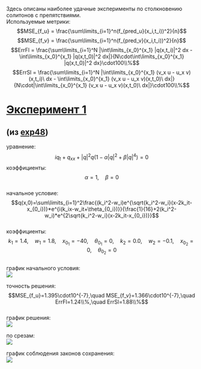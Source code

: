 Здесь описаны наиболее удачные эксперименты по столкновению солитонов с препятствиями.  
Используемые метрики:  
$$MSE_{f_u} = \frac{\sum\limits_{i=1}^n(f_{pred_u}(x_i,t_i))^2}{n}$$
$$MSE_{f_v} = \frac{\sum\limits_{i=1}^n(f_{pred_v}(x_i,t_i))^2}{n}$$
$$ErrFl = \frac{\sum\limits_{i=1}^N |\int\limits_{x_0}^{x_1} |q(x,t_i)|^2 dx - \int\limits_{x_0}^{x_1} |q(x,t_0)|^2 dx|}{N\cdot\int\limits_{x_0}^{x_1} |q(x,t_0)|^2 dx}\cdot100\\%$$
$$ErrSl = \frac{\sum\limits_{i=1}^N |\int\limits_{x_0}^{x_1} (v_x u - u_x v)(x,t_i)\ dx - \int\limits_{x_0}^{x_1} (v_x u - u_x v)(x,t_0)\ dx|}{N\cdot|\int\limits_{x_0}^{x_1} (v_x u - u_x v)(x,t_0)\ dx|}\cdot100\\%$$
# [Эксперимент 1](https://colab.research.google.com/drive/1MqNPmd4CWrGLLqPaZLk9sNnN1TU7IXwc#scrollTo=c3d-Gv_t-qEl)  
## (из [exp48](https://github.com/mikhakuv/PINNs/blob/main/experiments/exp48.md))  
уравнение: $$iq_t + q_{xx} + |q|^2 q (1 - \alpha |q|^2 + \beta |q|^4) = 0$$
коэффициенты: $$\alpha=1,\quad \beta=0$$  
начальное условие: $$q(x,0)=\sum\limits_{i=1}^2\frac{(k_i^2-w_i)e^{\sqrt{k_i^2-w_i}(x-2k_it-x_{0_i})}*e^{i(k_ix-w_it+\theta_{0_i})}}{\frac{1}{16}+2(k_i^2-w_i)*e^{2\sqrt{k_i^2-w_i}(x-2k_it-x_{0_i})}}$$  
коэффициенты: $$k_1=1.4,\quad w_1=1.8,\quad x_{0_1}=-40,\quad \theta_{0_1}=0,\quad k_2=0.0,\quad w_2=-0.1,\quad x_{0_2}=0,\quad \theta_{0_2}=0$$  
график начального условия:  
<img src="https://github.com/mikhakuv/PINNs/blob/main/pictures/exp48_ic_s.png">  

точность решения: $$MSE_{f_u}=1.395\cdot10^{-7},\quad MSE_{f_v}=1.366\cdot10^{-7},\quad ErrFl=1.24\\%,\quad ErrSl=1.88\\%$$  
график решения:  
<img src="https://github.com/mikhakuv/PINNs/blob/main/pictures/exp48_heatmap_s.png">  

по срезам:  
<img src="https://github.com/mikhakuv/PINNs/blob/main/pictures/exp48_slices_s.png">  

график соблюдения законов сохранения:  
<img src="https://github.com/mikhakuv/PINNs/blob/main/pictures/exp48_laws_s.png">  

